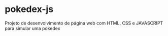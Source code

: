 # pokedex-js
Projeto de desenvolvimento de página web com HTML, CSS e JAVASCRIPT para simular uma pokedex
